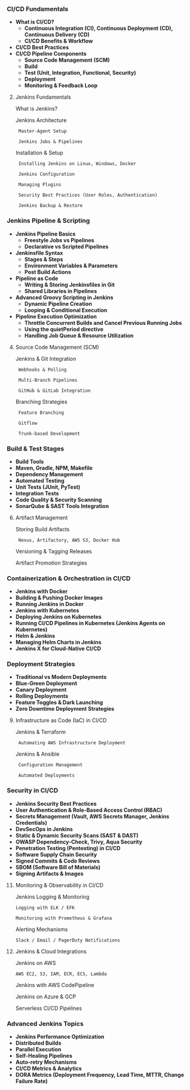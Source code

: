 ### CI/CD Fundamentals ###
- **What is CI/CD?**
  - **Continuous Integration (CI), Continuous Deployment (CD), Continuous Delivery (CD)**
  - **CI/CD Benefits & Workflow**
- **CI/CD Best Practices**
- **CI/CD Pipeline Components**
  - **Source Code Management (SCM)**
  - **Build**
  - **Test (Unit, Integration, Functional, Security)**
  - **Deployment**
  - **Monitoring & Feedback Loop**

2. Jenkins Fundamentals

    What is Jenkins?

    Jenkins Architecture

        Master-Agent Setup

        Jenkins Jobs & Pipelines

    Installation & Setup

        Installing Jenkins on Linux, Windows, Docker

        Jenkins Configuration

        Managing Plugins

        Security Best Practices (User Roles, Authentication)

        Jenkins Backup & Restore

### Jenkins Pipeline & Scripting ###
- **Jenkins Pipeline Basics**
  - **Freestyle Jobs vs Pipelines**
  - **Declarative vs Scripted Pipelines** 
- **Jenkinsfile Syntax**
  - **Stages & Steps**
  - **Environment Variables & Parameters**
  - **Post Build Actions**
- **Pipeline as Code**
  - **Writing & Storing Jenkinsfiles in Git**
  - **Shared Libraries in Pipelines**
- **Advanced Groovy Scripting in Jenkins**
  - **Dynamic Pipeline Creation**
  - **Looping & Conditional Execution**
- **Pipeline Execution Optimization**
  - **Throttle Concurrent Builds and Cancel Previous Running Jobs**
  - **Using the quietPeriod directive**
  - **Handling Job Queue & Resource Utilization**

4. Source Code Management (SCM)

    Jenkins & Git Integration

        Webhooks & Polling

        Multi-Branch Pipelines

        GitHub & GitLab Integration

    Branching Strategies

        Feature Branching

        Gitflow

        Trunk-based Development

### Build & Test Stages ###
- **Build Tools**
 - **Maven, Gradle, NPM, Makefile**
 - **Dependency Management**
- **Automated Testing**
 - **Unit Tests (JUnit, PyTest)**
 - **Integration Tests**
 - **Code Quality & Security Scanning**
 - **SonarQube & SAST Tools Integration**

6. Artifact Management

    Storing Build Artifacts

        Nexus, Artifactory, AWS S3, Docker Hub

    Versioning & Tagging Releases

    Artifact Promotion Strategies

### Containerization & Orchestration in CI/CD ###
- **Jenkins with Docker**
 - **Building & Pushing Docker Images**
 - **Running Jenkins in Docker**
- **Jenkins with Kubernetes**
 - **Deploying Jenkins on Kubernetes**
 - **Running CI/CD Pipelines in Kubernetes (Jenkins Agents on Kubernetes)**
- **Helm & Jenkins**
 - **Managing Helm Charts in Jenkins**
- **Jenkins X for Cloud-Native CI/CD**

### Deployment Strategies ###
- **Traditional vs Modern Deployments**
- **Blue-Green Deployment**
- **Canary Deployment**
- **Rolling Deployments**
- **Feature Toggles & Dark Launching**
- **Zero Downtime Deployment Strategies**

9. Infrastructure as Code (IaC) in CI/CD

    Jenkins & Terraform

        Automating AWS Infrastructure Deployment

    Jenkins & Ansible

        Configuration Management

        Automated Deployments

### Security in CI/CD ###
- **Jenkins Security Best Practices**
 - **User Authentication & Role-Based Access Control (RBAC)**
 - **Secrets Management (Vault, AWS Secrets Manager, Jenkins Credentials)**
- **DevSecOps in Jenkins**
 - **Static & Dynamic Security Scans (SAST & DAST)**
 - **OWASP Dependency-Check, Trivy, Aqua Security**
 - **Penetration Testing (Pentesting) in CI/CD**
- **Software Supply Chain Security**
 - **Signed Commits & Code Reviews**
 - **SBOM (Software Bill of Materials)**
 - **Signing Artifacts & Images**  

11. Monitoring & Observability in CI/CD

    Jenkins Logging & Monitoring

        Logging with ELK / EFK

        Monitoring with Prometheus & Grafana

    Alerting Mechanisms

        Slack / Email / PagerDuty Notifications

12. Jenkins & Cloud Integrations

    Jenkins on AWS

        AWS EC2, S3, IAM, ECR, ECS, Lambda

    Jenkins with AWS CodePipeline

    Jenkins on Azure & GCP

    Serverless CI/CD Pipelines

### Advanced Jenkins Topics ###
- **Jenkins Performance Optimization**
 - **Distributed Builds**
 - **Parallel Execution**
- **Self-Healing Pipelines**
 - **Auto-retry Mechanisms**
- **CI/CD Metrics & Analytics**
 - **DORA Metrics (Deployment Frequency, Lead Time, MTTR, Change Failure Rate)**


